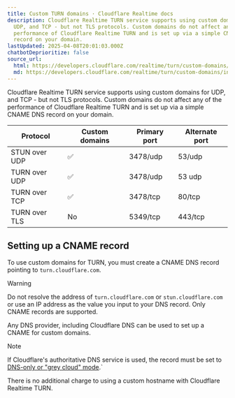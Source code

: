 ```yaml
---
title: Custom TURN domains · Cloudflare Realtime docs
description: Cloudflare Realtime TURN service supports using custom domains for
  UDP, and TCP - but not TLS protocols. Custom domains do not affect any of the
  performance of Cloudflare Realtime TURN and is set up via a simple CNAME DNS
  record on your domain.
lastUpdated: 2025-04-08T20:01:03.000Z
chatbotDeprioritize: false
source_url:
  html: https://developers.cloudflare.com/realtime/turn/custom-domains/
  md: https://developers.cloudflare.com/realtime/turn/custom-domains/index.md
---
```


Cloudflare Realtime TURN service supports using custom domains for UDP, and TCP - but not TLS protocols. Custom domains do not affect any of the performance of Cloudflare Realtime TURN and is set up via a simple CNAME DNS record on your domain.

| Protocol | Custom domains | Primary port | Alternate port |
| - | - | - | - |
| STUN over UDP | ✅ | 3478/udp | 53/udp |
| TURN over UDP | ✅ | 3478/udp | 53 udp |
| TURN over TCP | ✅ | 3478/tcp | 80/tcp |
| TURN over TLS | No | 5349/tcp | 443/tcp |

## Setting up a CNAME record

To use custom domains for TURN, you must create a CNAME DNS record pointing to `turn.cloudflare.com`.

Warning

Do not resolve the address of `turn.cloudflare.com` or `stun.cloudflare.com` or use an IP address as the value you input to your DNS record. Only CNAME records are supported.

Any DNS provider, including Cloudflare DNS can be used to set up a CNAME for custom domains.

Note

If Cloudflare's authoritative DNS service is used, the record must be set to [DNS-only or "grey cloud" mode](https://developers.cloudflare.com/dns/proxy-status/#dns-only-records).\`

There is no additional charge to using a custom hostname with Cloudflare Realtime TURN.
